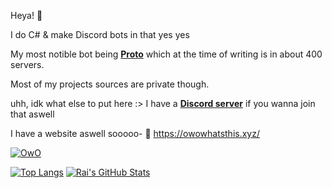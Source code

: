 Heya! 👋

I do C# & make Discord bots in that yes yes

My most notible bot being **[Proto](https://top.gg/bot/724601984241369100 "Proto")** which at the time of writing is in about 400 servers.

Most of my projects sources are private though.


uhh, idk what else to put here :>
I have a **[Discord server](https://discord.gg/R862SFQ "Discord server")** if you wanna join that aswell


I have a website aswell sooooo-
🌸 https://owowhatsthis.xyz/

[![OwO](https://owowhatsthis.xyz/i/Furry/Commissioned/twitter.png "OwO")](https://owowhatsthis.xyz/i/Furry/Commissioned/twitter.png "OwO")

[![Top Langs](https://github-readme-stats.vercel.app/api/top-langs/?username=Ra-iners)](https://github.com/anuraghazra/github-readme-stats)
[![Rai's GitHub Stats](https://github-readme-stats.vercel.app/api?username=Ra-iners)](https://github.com/anuraghazra/github-readme-stats)

